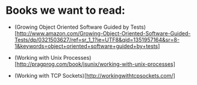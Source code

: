 # Books we want to read:

* (Growing Object Oriented Software Guided by
Tests)[http://www.amazon.com/Growing-Object-Oriented-Software-Guided-Tests/dp/0321503627/ref=sr_1_1?ie=UTF8&qid=1351957164&sr=8-1&keywords=object+oriented+software+guided+by+tests]

* (Working with Unix
Processes)[http://pragprog.com/book/jsunix/working-with-unix-processes]

* (Working with TCP Sockets)[http://workingwithtcpsockets.com/]
